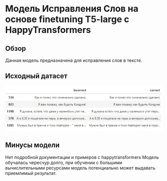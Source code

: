 # Модель Исправления Слов на основе finetuning T5-large с HappyTransformers

## Обзор
Данная модель предназначена для исправления слов в тексте.

## Исходный датасет
![Dataset example](../images/mt5.jpg)


## Минусы  модели
Нет подробной документации и примеров с happytransformers
Модель обучалась чересчур долго, при обучении с большими вычислительными ресурсами модель потенциально может выдавать приемлимый результат.